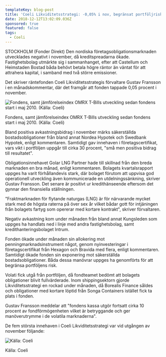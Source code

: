 ```yaml
---
templateKey: blog-post
title: 'Coeli Likviditetsstrategi: -0,05% i nov, begränsat portföljrisk'
date: 2018-12-12T13:02:09.036Z
sponsored: true
featured: false
tags:
  - Coeli
---
```

STOCKHOLM (Fonder Direkt) Den nordiska företagsobligationsmarknaden utvecklades negativt i november, då kreditspreadarna ökade. Fastighetsbolag utmärkte sig i sammanhanget, efter att Castellum och Heimstaden Bostad båda behövt betala högre räntor än väntat för att attrahera kapital, i samband med två större emissioner.

Det skriver räntefonden Coeli Likviditetsstrategis förvaltare Gustav Fransson i en månadskommentar, där det framgår att fonden tappade 0,05 procent i november.

![Fondens, samt jämförelseindex OMRX T-Bills utveckling sedan fondens start i maj 2010. (Källa: Coeli)](/img/19.png)

<span class="image-caption">Fondens, samt jämförelseindex OMRX T-Bills utveckling sedan fondens start i maj 2010. (Källa: Coeli)</span>

Bland positiva avkastningsbidrag i november märks säkerställda bostadsobligationer från bland annat Nordea Hypotek och Swedbank Hypotek, enligt kommentaren. Samtidigt gav innehaven i företagscertifikat, vars vikt i portföljen uppgår till cirka 30 procent, "små men positiva bidrag till resultatet".

Obligationsinnehavet Golar LNG Partner hade till skillnad från den breda marknaden en bra månad, enligt kommentaren. Bolagets kvartalsrapport uppges ha varit förhållandevis stark, där bolaget förutom att uppvisa god operationell utveckling även kommunicerade en utdelningssänkning, skriver Gustav Fransson. Det senare är positivt ur kredithänseende eftersom det gynnar den finansiella ställningen.

"Fraktmarknaden för flytande naturgas (LNG) är för närvarande mycket stark med de högsta raterna på över sex år vilket bådar gott för intjäningen från bolagets fartyg som opererar med kortare kontrakt", skriver förvaltaren.

Negativ avkastning kom under månaden från bland annat Kungsleden som uppges ha handlats ned i linje med andra fastighetsbolag, samt kredithanteringsbolaget Intrum.

Fonden ökade under månaden sin allokering mot penningmarknadsinstrument något, genom nyinvesteringar i företagscertifikat från Hexagon och Bravida med flera, enligt kommentaren. Samtidigt ökade fonden sin exponering mot säkerställda bostadsobligationer. Båda dessa manövrar uppges ha genomförts för att begränsa portföljens risk.

Volati fick utgå från portföljen, då fondteamet bedömt att bolagets obligationer blivit fullvärderade. Inom shippingsektorn gjorde Likviditetsstrategi en rockad under månaden, då Borealis Finance såldes och obligationer med kortare löptid från Songa Containers istället fick ta plats i fonden.

Gustav Fransson meddelar att "fondens kassa utgör fortsatt cirka 10 procent av fondförmögenheten vilket är betryggande och ger manöverutrymme i de volatila marknaderna".

De fem största innehaven i Coeli Likviditetsstrategi var vid utgången av november följande:

![Källa: Coeli](/img/20.png)

<span class="image-caption">Källa: Coeli</span>
